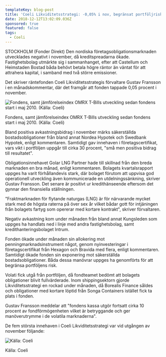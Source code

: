 ```yaml
---
templateKey: blog-post
title: 'Coeli Likviditetsstrategi: -0,05% i nov, begränsat portföljrisk'
date: 2018-12-12T13:02:09.036Z
sponsored: true
featured: false
tags:
  - Coeli
---
```

STOCKHOLM (Fonder Direkt) Den nordiska företagsobligationsmarknaden utvecklades negativt i november, då kreditspreadarna ökade. Fastighetsbolag utmärkte sig i sammanhanget, efter att Castellum och Heimstaden Bostad båda behövt betala högre räntor än väntat för att attrahera kapital, i samband med två större emissioner.

Det skriver räntefonden Coeli Likviditetsstrategis förvaltare Gustav Fransson i en månadskommentar, där det framgår att fonden tappade 0,05 procent i november.

![Fondens, samt jämförelseindex OMRX T-Bills utveckling sedan fondens start i maj 2010. (Källa: Coeli)](/img/19.png)

<span class="image-caption">Fondens, samt jämförelseindex OMRX T-Bills utveckling sedan fondens start i maj 2010. (Källa: Coeli)</span>

Bland positiva avkastningsbidrag i november märks säkerställda bostadsobligationer från bland annat Nordea Hypotek och Swedbank Hypotek, enligt kommentaren. Samtidigt gav innehaven i företagscertifikat, vars vikt i portföljen uppgår till cirka 30 procent, "små men positiva bidrag till resultatet".

Obligationsinnehavet Golar LNG Partner hade till skillnad från den breda marknaden en bra månad, enligt kommentaren. Bolagets kvartalsrapport uppges ha varit förhållandevis stark, där bolaget förutom att uppvisa god operationell utveckling även kommunicerade en utdelningssänkning, skriver Gustav Fransson. Det senare är positivt ur kredithänseende eftersom det gynnar den finansiella ställningen.

"Fraktmarknaden för flytande naturgas (LNG) är för närvarande mycket stark med de högsta raterna på över sex år vilket bådar gott för intjäningen från bolagets fartyg som opererar med kortare kontrakt", skriver förvaltaren.

Negativ avkastning kom under månaden från bland annat Kungsleden som uppges ha handlats ned i linje med andra fastighetsbolag, samt kredithanteringsbolaget Intrum.

Fonden ökade under månaden sin allokering mot penningmarknadsinstrument något, genom nyinvesteringar i företagscertifikat från Hexagon och Bravida med flera, enligt kommentaren. Samtidigt ökade fonden sin exponering mot säkerställda bostadsobligationer. Båda dessa manövrar uppges ha genomförts för att begränsa portföljens risk.

Volati fick utgå från portföljen, då fondteamet bedömt att bolagets obligationer blivit fullvärderade. Inom shippingsektorn gjorde Likviditetsstrategi en rockad under månaden, då Borealis Finance såldes och obligationer med kortare löptid från Songa Containers istället fick ta plats i fonden.

Gustav Fransson meddelar att "fondens kassa utgör fortsatt cirka 10 procent av fondförmögenheten vilket är betryggande och ger manöverutrymme i de volatila marknaderna".

De fem största innehaven i Coeli Likviditetsstrategi var vid utgången av november följande:

![Källa: Coeli](/img/20.png)

<span class="image-caption">Källa: Coeli</span>
